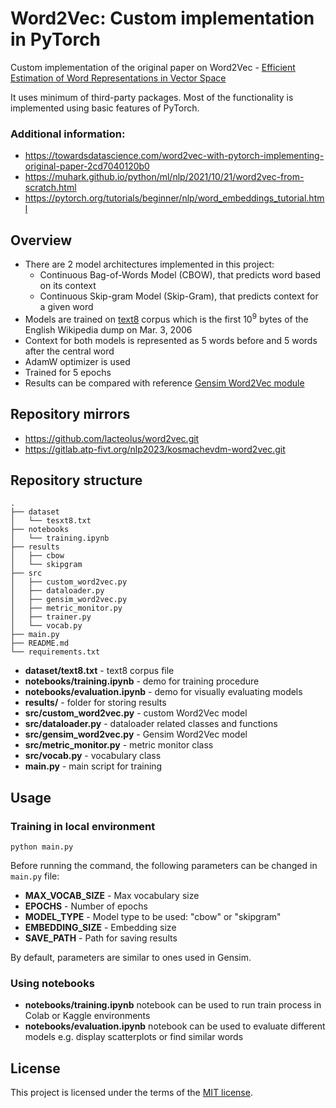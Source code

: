 # Word2Vec: Custom implementation in PyTorch
Custom implementation of the original paper on Word2Vec - [Efficient Estimation of Word Representations in Vector Space](https://arxiv.org/abs/1301.3781)

It uses minimum of third-party packages. Most of the functionality is implemented using basic features of PyTorch.

### Additional information:
* https://towardsdatascience.com/word2vec-with-pytorch-implementing-original-paper-2cd7040120b0
* https://muhark.github.io/python/ml/nlp/2021/10/21/word2vec-from-scratch.html
* https://pytorch.org/tutorials/beginner/nlp/word_embeddings_tutorial.html


## Overview
* There are 2 model architectures implemented in this project:
  - Continuous Bag-of-Words Model (CBOW), that predicts word based on its context
  - Continuous Skip-gram Model (Skip-Gram), that predicts context for a given word
* Models are trained on [text8](http://mattmahoney.net/dc/textdata.html) corpus which is the first 10<sup>9</sup> bytes of the English Wikipedia dump on Mar. 3, 2006
* Context for both models is represented as 5 words before and 5 words after the central word
* AdamW optimizer is used
* Trained for 5 epochs
* Results can be compared with reference [Gensim Word2Vec module](https://radimrehurek.com/gensim/models/word2vec.html) 

## Repository mirrors
- https://github.com/lacteolus/word2vec.git
- https://gitlab.atp-fivt.org/nlp2023/kosmachevdm-word2vec.git

## Repository structure
```
.
├── dataset
│   └── tesxt8.txt
├── notebooks
│   └── training.ipynb
├── results
│   ├── cbow
│   └── skipgram
├── src
│   ├── custom_word2vec.py
│   ├── dataloader.py
│   ├── gensim_word2vec.py
│   ├── metric_monitor.py
│   ├── trainer.py
│   └── vocab.py
├── main.py
├── README.md
└── requirements.txt
```
- **dataset/text8.txt** - text8 corpus file
- **notebooks/training.ipynb** - demo for training procedure
- **notebooks/evaluation.ipynb** - demo for visually evaluating models
- **results/** - folder for storing results
- **src/custom_word2vec.py** - custom Word2Vec model
- **src/dataloader.py** - dataloader related classes and functions
- **src/gensim_word2vec.py** - Gensim Word2Vec model
- **src/metric_monitor.py** - metric monitor class
- **src/vocab.py** - vocabulary class
- **main.py** - main script for training

## Usage
### Training in local environment

`python main.py`

Before running the command, the following parameters can be changed in `main.py` file:

- **MAX_VOCAB_SIZE** - Max vocabulary size
- **EPOCHS** - Number of epochs
- **MODEL_TYPE** - Model type to be used: "cbow" or "skipgram"
- **EMBEDDING_SIZE** - Embedding size
- **SAVE_PATH** - Path for saving results

By default, parameters are similar to ones used in Gensim.

### Using notebooks
- **notebooks/training.ipynb** notebook can be used to run train process in Colab or Kaggle environments
- **notebooks/evaluation.ipynb** notebook can be used to evaluate different models e.g. display scatterplots or find similar words

## License
This project is licensed under the terms of the [MIT license](https://choosealicense.com/licenses/mit).